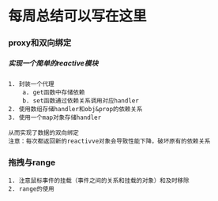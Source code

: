 # 每周总结可以写在这里
### proxy和双向绑定
##### 实现一个简单的reactive模块
    1. 封装一个代理
        a. get函数中存储依赖
        b. set函数通过依赖关系调用对应handler
    2. 使用数组存储handler和obj&prop的依赖关系
    3. 使用一个map对象存储handler
    
    从而实现了数据的双向绑定
    注意：每次都返回新的reactivve对象会导致性能下降，破坏原有的依赖关系
    
### 拖拽与range
    1. 注意鼠标事件的挂载（事件之间的关系和挂载的对象）和及时移除
    2. range的使用

